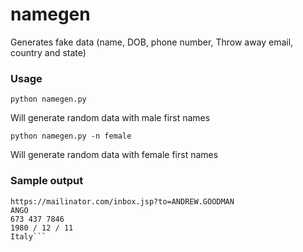 # namegen
Generates fake data (name, DOB, phone number, Throw away email, country and state)

### Usage 
```python namegen.py ```

Will generate random data with male first names

```python namegen.py -n female ```

Will generate random data with female first names

### Sample output

```ANDREW GOODMAN 
https://mailinator.com/inbox.jsp?to=ANDREW.GOODMAN 
ANGO
673 437 7846
1980 / 12 / 11
Italy```
